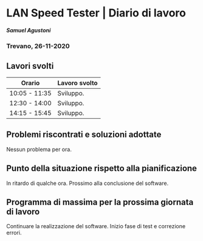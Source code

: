# LAN Speed Tester | Diario di lavoro

##### Samuel Agustoni

### Trevano, 26-11-2020

## Lavori svolti

| Orario | Lavoro svolto |
| ------ | ----------- |
| 10:05 - 11:35  | Sviluppo. |
| 12:30 - 14:00  | Sviluppo. |
| 14:15 - 15:45  | Sviluppo. |

## Problemi riscontrati e soluzioni adottate
Nessun problema per ora.
## Punto della situazione rispetto alla pianificazione
In ritardo di qualche ora. Prossimo alla conclusione del software.

## Programma di massima per la prossima giornata di lavoro
Continuare la realizzazione del software. Inizio fase di test e correzione errori.
